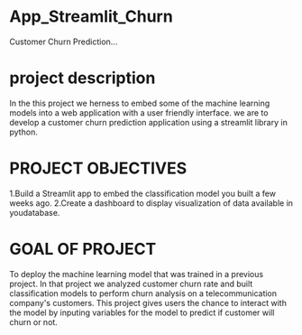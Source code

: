 # App_Streamlit_Churn
 Customer Churn Prediction...
  # project description
In the this project we herness to embed some of the machine learning  models  into a web application with a user friendly interface. we are to develop a customer churn prediction application using a streamlit library in python.

 # PROJECT OBJECTIVES
1.Build a Streamlit app to embed the classification model you built a few weeks ago.
2.Create a dashboard to display visualization of data available in youdatabase.

 # GOAL OF PROJECT
To deploy the machine learning model that was trained in a previous project. In that project we analyzed customer churn rate and built classification models to perform churn analysis on a telecommunication company's customers. This project gives users the chance to interact with the model by inputing variables for the model to predict if customer will churn or not.
